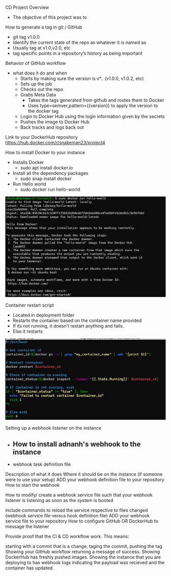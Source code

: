 CD Project Overview
 - The objective of this project was to 

How to generate a tag in git / GitHub
 - git tag v1.0.0
 - Identify the current state of the repo as whatever it is named as
 - Usually tag at v1.0,v2.0, etc
 - tag specific points in a repository’s history as being important

Behavior of GitHub workflow
 - what does it do and when
   - Starts by making sure the version is v*.*.* (v1.0.0, v1.0.2, etc)
   - Sets up the job
   - Checks out the repo
   - Grabs Meta Data
     - Takes the tags generated from github and routes them to Docker
     - Uses type=semver,pattern={{version}} to apply the version to the docker tag
   - Login to Docker Hub using the login information given by the secrets
   - Pushes the image to Docker Hub
   - Back tracks and logs back out

 
Link to your DockerHub repository
https://hub.docker.com/r/snakeman23/project4


How to install Docker to your instance
 - Installs Docker
   - sudo apt install docker.io
 - Install all the dependency packages
   - sudo snap install docker
 - Run Hello world
   - sudo docker run hello-world

![HelloWorld](image.png)

Container restart script 
- Located in deployment folder
- Restarts the container based on the container name provided
- If its not running, it doesn't restart anything and fails.
- Else it restarts

![restart](image-1.png)



Setting up a webhook listener on the instance

 - How to install adnanh's webhook to the instance
   - 
 - webhook task definition file

Description of what it does
Where it should be on the instance (if someone were to use your setup)
ADD your webhook definition file to your repository
How to start the webhook

How to modify/ create a webhook service file such that your webhook listener is listening as soon as the system is booted

include commands to reload the service respective to files changed (webhook service file versus hook definition file)
ADD your webhook service file to your repository
How to configure GitHub OR DockerHub to message the listener

Provide proof that the CI & CD workflow work. This means:

starting with a commit that is a change, taging the commit, pushing the tag
Showing your GitHub workflow returning a message of success.
Showing DockerHub has freshly pushed images.
Showing the instance that you are deploying to has webhook logs indicating the payload was recieved and the container has updated.